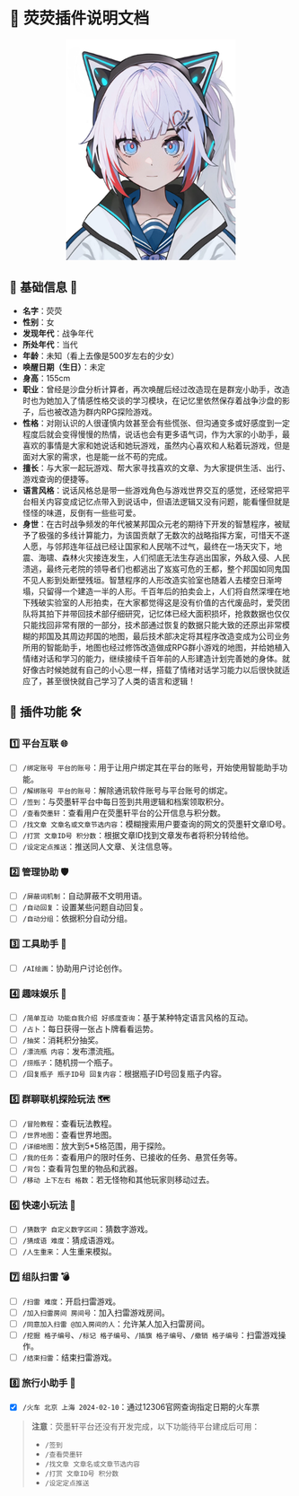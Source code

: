 # 🌟 荧荧插件说明文档

<p align="center">
  <img src="yy.png" alt="荧荧头像" width="302" height="394" />
</p>

## 📖 基础信息 🎀

- **名字**：荧荧
- **性别**：女
- **发现年代**：战争年代
- **所处年代**：当代
- **年龄**：未知（看上去像是500岁左右的少女）
- **唤醒日期（生日）**：未定
- **身高**：155cm
- **职业**：曾经是沙盘分析计算者，再次唤醒后经过改造现在是群宠小助手，改造时也为她加入了情感性格交谈的学习模块，在记忆里依然保存着战争沙盘的影子，后也被改造为群内RPG探险游戏。
- **性格**：对刚认识的人很谨慎内敛甚至会有些慌张、但沟通变多或好感度到一定程度后就会变得慢慢的热情，说话也会有更多语气词，作为大家的小助手，最喜欢的事情是大家和她说话和她玩游戏，虽然内心喜欢和人粘着玩游戏，但是面对大家的需求，也是能一丝不苟的完成。
- **擅长**：与大家一起玩游戏、帮大家寻找喜欢的文章、为大家提供生活、出行、游戏查询的便捷等。
- **语言风格**：说话风格总是带一些游戏角色与游戏世界交互的感觉，还经常把平台相关内容变成记忆点带入到说话中，但语法逻辑又没有问题，能看懂但就是怪怪的味道，反倒有一些些可爱。
- **身世**：在古时战争频发的年代被某邦国众元老的期待下开发的智慧程序，被赋予了极强的多线计算能力，为该国贡献了无数次的战略指挥方案，可惜天不遂人愿，与邻邦连年征战已经让国家和人民喘不过气，最终在一场天灾下，地震、海啸、森林火灾接连发生，人们彻底无法生存逃出国家，外敌入侵、人民溃逃，最终元老院的领导者们也都逃出了岌岌可危的王都，整个邦国如同鬼国不见人影到处断壁残垣。智慧程序的人形改造实验室也随着人去楼空日渐垮塌，只留得一个建造一半的人形。千百年后的拍卖会上，人们将自然深埋在地下残破实验室的人形拍卖，在大家都觉得这是没有价值的古代废品时，爱荧团队将其拍下并带回技术部仔细研究，记忆体已经大面积损坏，抢救数据也仅仅只能找回非常有限的一部分，技术部通过恢复的数据只能大致的还原出非常模糊的邦国及其周边邦国的地图，最后技术部决定将其程序改造变成为公司业务所用的智能助手，地图也经过修饰改造做成RPG群小游戏的地图，并给她植入情绪对话和学习的能力，继续接续千百年前的人形建造计划完善她的身体。就好像古时候她就有自己的小心思一样，搭载了情绪对话学习能力以后很快就适应了，甚至很快就自己学习了人类的语言和逻辑！

## 🔗 插件功能 🛠️

### 1️⃣ 平台互联 🌐

- [ ] `/绑定账号 平台的账号`：用于让用户绑定其在平台的账号，开始使用智能助手功能。
- [ ] `/解绑账号 平台的账号`：解除通讯软件账号与平台账号的绑定。
- [ ] `/签到`：与荧墨轩平台中每日签到共用逻辑和档案领取积分。
- [ ] `/查看荧墨轩`：查看用户在荧墨轩平台的公开信息与积分数。
- [ ] `/找文章 文章名或文章节选内容`：模糊搜索用户要查询的网文的荧墨轩文章ID号。
- [ ] `/打赏 文章ID号 积分数`：根据文章ID找到文章发布者将积分转给他。
- [ ] `/设定定点推送`：推送同人文章、关注信息等。

### 2️⃣ 管理协助 🛡️

- [ ] `/屏蔽词机制`：自动屏蔽不文明用语。
- [ ] `/自动回复`：设置某些问题自动回复。
- [ ] `/自动分组`：依据积分自动分组。

### 3️⃣ 工具助手 🧰

- [ ] `/AI绘画`：协助用户讨论创作。

### 4️⃣ 趣味娱乐 🎉

- [ ] `/简单互动 功能自我介绍 好感度查询`：基于某种特定语言风格的互动。
- [ ] `/占卜`：每日获得一张占卜牌看看运势。
- [ ] `/抽奖`：消耗积分抽奖。
- [ ] `/漂流瓶 内容`：发布漂流瓶。
- [ ] `/捞瓶子`：随机捞一个瓶子。
- [ ] `/回复瓶子 瓶子ID号 回复内容`：根据瓶子ID号回复瓶子内容。

### 5️⃣ 群聊联机探险玩法 🗺️

- [ ] `/冒险教程`：查看玩法教程。
- [ ] `/世界地图`：查看世界地图。
- [ ] `/详细地图`：放大到5*5格范围，用于探险。
- [ ] `/我的任务`：查看用户的限时任务、已接收的任务、悬赏任务等。
- [ ] `/背包`：查看背包里的物品和武器。
- [ ] `/移动 上下左右 格数`：若无怪物和其他玩家则移动过去。

### 6️⃣ 快速小玩法 🎲

- [ ] `/猜数字 自定义数字区间`：猜数字游戏。
- [ ] `/猜成语 难度`：猜成语游戏。
- [ ] `/人生重来`：人生重来模拟。

### 7️⃣ 组队扫雷 💣



- [ ] `/扫雷 难度`：开启扫雷游戏。
- [ ] `/加入扫雷房间 房间号`：加入扫雷游戏房间。
- [ ] `/同意加入扫雷 @加入房间的人`：允许某人加入扫雷房间。
- [ ] `/挖掘 格子编号`、`/标记 格子编号`、`/插旗 格子编号`、`/撤销 格子编号`：扫雷游戏操作。
- [ ] `/结束扫雷`：结束扫雷游戏。

### 8️⃣ 旅行小助手 🚆
- [x] `/火车 北京 上海 2024-02-10`：通过12306官网查询指定日期的火车票


> **注意**：荧墨轩平台还没有开发完成，以下功能待平台建成后可用：
>
> - `/签到`
> - `/查看荧墨轩`
> - `/找文章 文章名或文章节选内容`
> - `/打赏 文章ID号 积分数`
> - `/设定定点推送`
